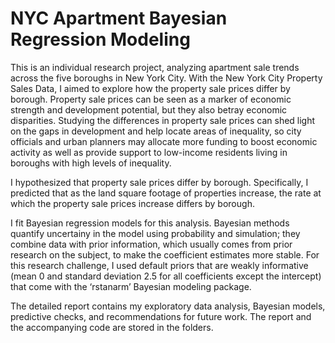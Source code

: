 # NYC Apartment Bayesian Regression Modeling

This is an individual research project, analyzing apartment sale trends across the five boroughs in New York City. With the New York City Property Sales Data, I aimed to explore how the property sale prices differ by borough. Property sale prices can be seen as a marker of economic strength and development potential, but they also betray economic disparities. Studying the differences in property sale prices can shed light on the gaps in development and help locate areas of inequality, so city officials and urban planners may allocate more funding to boost economic activity as well as provide support to low-income residents living in boroughs with high levels of inequality.

I hypothesized that property sale prices differ by borough. Specifically, I predicted that as the land square footage of properties increase, the rate at which the property sale prices increase differs by borough.

I fit Bayesian regression models for this analysis. Bayesian methods quantify uncertainy in the model using probability and simulation; they combine data with prior information, which usually comes from prior research on the subject, to make the coefficient estimates more stable. For this research challenge, I used default priors that are weakly informative (mean 0 and standard deviation 2.5 for all coefficients except the intercept) that come with the ‘rstanarm’ Bayesian modeling package. 

The detailed report contains my exploratory data analysis, Bayesian models, predictive checks, and recommendations for future work. The report and the accompanying code are stored in the folders. 
